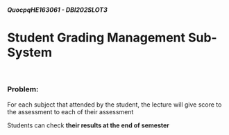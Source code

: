 ##### QuocpqHE163061 - DBI202SLOT3

# Student Grading Management Sub-System

<br />

### Problem:

For each subject that attended by the student, the lecture will give score to the assessment to each of their assessment

Students can check **their results at the end of semester**

